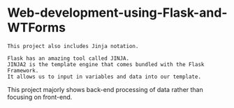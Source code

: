 # Web-development-using-Flask-and-WTForms
    This project also includes Jinja notation.

    Flask has an amazing tool called JINJA.
    JINJA2 is the template engine that comes bundled with the Flask Framework.
    It allows us to input in variables and data into our template.
    
This project majorly shows back-end processing of data rather than focusing on front-end.

